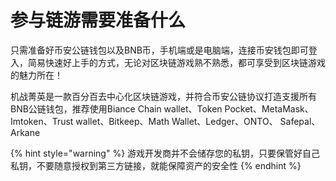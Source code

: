 # 参与链游需要准备什么

只需准备好币安公链钱包以及BNB币，手机端或是电脑端，连接币安钱包即可登入，简易快速好上手的方式，无论对区块链游戏熟不熟悉，都可享受到区块链游戏的魅力所在！

机战菁英是一款百分百去中心化区块链游戏，并符合币安公链协议打造支援所有BNB公链钱包，推荐使用Biance Chain wallet、Token Pocket、MetaMask、Imtoken、Trust wallet、Bitkeep、Math Wallet、Ledger、ONTO、 Safepal、Arkane

{% hint style="warning" %}
游戏开发商并不会储存您的私钥，只要保管好自己私钥，不要随意授权到第三方链接，就能保障资产的安全性
{% endhint %}
